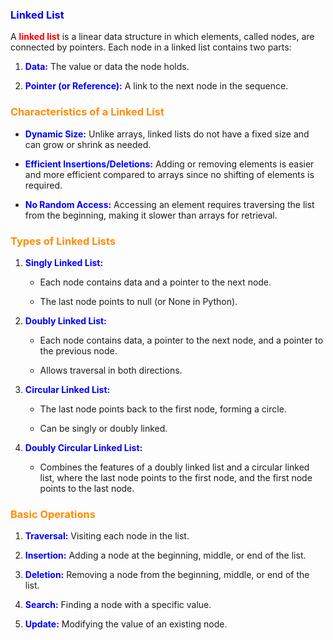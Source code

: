 ### <b style="color:blue">Linked List</b>
A <b style="color:red">linked list</b> is a linear data structure in which elements, called nodes, are connected by pointers. Each node in a linked list contains two parts:

1.  <b style="color:blue">Data:</b> The value or data the node holds.
    
2.  <b style="color:blue">Pointer (or Reference):</b> A link to the next node in the sequence.
    

### <b style="color:darkorange">Characteristics of a Linked List</b>

*  <b style="color:blue">Dynamic Size:</b> Unlike arrays, linked lists do not have a fixed size and can grow or shrink as needed.
    
*  <b style="color:blue">Efficient Insertions/Deletions:</b> Adding or removing elements is easier and more efficient compared to arrays since no shifting of elements is required.
    
*  <b style="color:blue">No Random Access:</b> Accessing an element requires traversing the list from the beginning, making it slower than arrays for retrieval.
    

### <b style="color:darkorange">Types of Linked Lists</b>

1.  <b style="color:blue">Singly Linked List:</b>
    
    *   Each node contains data and a pointer to the next node.

    *   The last node points to null (or None in Python).
        
2.  <b style="color:blue">Doubly Linked List:</b>
    
    *   Each node contains data, a pointer to the next node, and a pointer to the previous node.
        
    *   Allows traversal in both directions.
        
3.  <b style="color:blue">Circular Linked List:</b>
    
    *   The last node points back to the first node, forming a circle.
        
    *   Can be singly or doubly linked.
        
4.  <b style="color:blue">Doubly Circular Linked List:</b>
    
    *   Combines the features of a doubly linked list and a circular linked list, where the last node points to the first node, and the first node points to the last node.
        

### <b style="color:darkorange">Basic Operations</b>

1.  <b style="color:blue">Traversal:</b> Visiting each node in the list.
    
2.  <b style="color:blue">Insertion:</b> Adding a node at the beginning, middle, or end of the list.
    
3.  <b style="color:blue">Deletion:</b> Removing a node from the beginning, middle, or end of the list.
    
4.  <b style="color:blue">Search:</b> Finding a node with a specific value.
    
5.  <b style="color:blue">Update:</b> Modifying the value of an existing node.